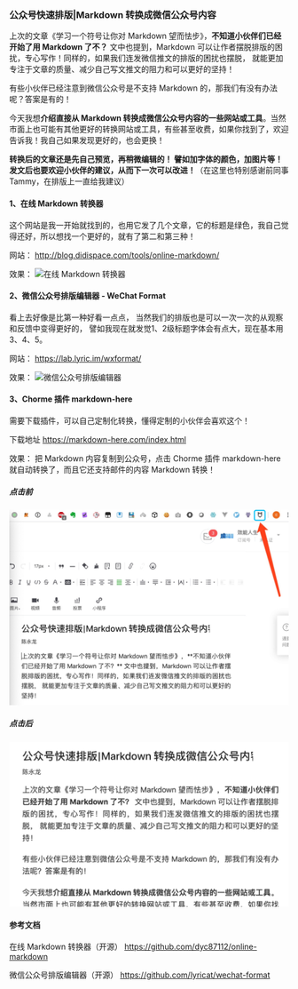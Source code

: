 ### 公众号快速排版|Markdown 转换成微信公众号内容

上次的文章《学习一个符号让你对 Markdown 望而怯步》，**不知道小伙伴们已经开始了用 Markdown 了不？** 文中也提到，Markdown 可以让作者摆脱排版的困扰，专心写作！同样的，如果我们连发微信推文的排版的困扰也摆脱， 就能更加专注于文章的质量、减少自己写文推文的阻力和可以更好的坚持！

有些小伙伴已经注意到微信公众号是不支持 Markdown 的，那我们有没有办法呢？答案是有的！

今天我想**介绍直接从 Markdown 转换成微信公众号内容的一些网站或工具**。当然市面上也可能有其他更好的转换网站或工具，有些甚至收费，如果你找到了，欢迎告诉我！我自己如果发现更好的，也会更换！

**转换后的文章还是先自己预览，再稍微编辑的！ 譬如加字体的颜色，加图片等！发文后也要欢迎小伙伴的建议，从而下一次可以改进！**（在这里也特别感谢前同事 Tammy，在排版上一直给我建议）

#### 1、在线 Markdown 转换器

这个网站是我一开始就找到的，也用它发了几个文章，它的标题是绿色，我自己觉得还好，所以想找一个更好的，就有了第二和第三种！

网站：
http://blog.didispace.com/tools/online-markdown/

效果：
![在线 Markdown 转换器](2019-09-13-21-49-55.png)

#### 2、微信公众号排版编辑器 - WeChat Format

看上去好像是比第一种好看一点点， 当然我们的排版也是可以一次一次的从观察和反馈中变得更好的， 譬如我现在就发觉1、2级标题字体会有点大，现在基本用3、4、5。

网站：
https://lab.lyric.im/wxformat/

效果：
![微信公众号排版编辑器](2019-09-13-21-52-39.png)

#### 3、Chorme 插件 markdown-here

需要下载插件，可以自己定制化转换，懂得定制的小伙伴会喜欢这个！

下载地址
https://markdown-here.com/index.html

效果：
把 Markdown 内容复制到公众号，点击 Chorme 插件 markdown-here 就自动转换了，而且它还支持邮件的内容 Markdown 转换！

##### 点击前
![](images/2019-09-13-22-15-16.png)

##### 点击后
![](images/2019-09-13-22-16-24.png)

#### 参考文档

在线 Markdown 转换器（开源）
https://github.com/dyc87112/online-markdown

微信公众号排版编辑器（开源）
https://github.com/lyricat/wechat-format